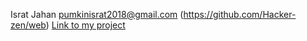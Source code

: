 Israt Jahan 
<pumkinisrat2018@gmail.com> 
(https://github.com/Hacker-zen/web)
[Link to my project](https://web-6.onrender.com/)
